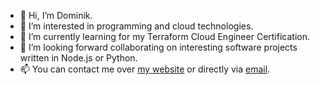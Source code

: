 - 👋 Hi, I’m Dominik.
- 👀 I’m interested in programming and cloud technologies.
- 🌱 I’m currently learning for my Terraform Cloud Engineer Certification.
- 💞️ I’m looking forward collaborating on interesting software projects written in Node.js or Python.
- 📫 You can contact me over [my website](https://www.cloud-architect.io/) or directly via [email](&#109;&#097;&#105;&#108;&#116;&#111;:&#099;&#111;&#110;&#116;&#097;&#099;&#116;&#064;&#099;&#108;&#111;&#117;&#100;&#045;&#097;&#114;&#099;&#104;&#105;&#116;&#101;&#099;&#116;&#046;&#105;&#111;).

<!---
dundl/dundl is a ✨ special ✨ repository because its `README.md` (this file) appears on your GitHub profile.
You can click the Preview link to take a look at your changes.
--->
